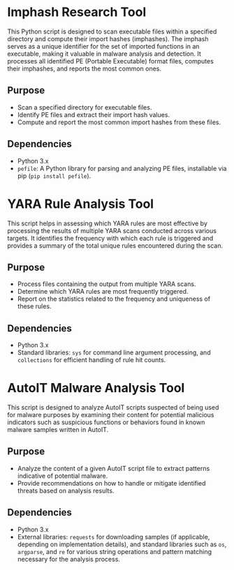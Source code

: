 # Imphash Research Tool
This Python script is designed to scan executable files within a specified directory and compute their import hashes (imphashes). The imphash serves as a unique identifier for the set of imported functions in an executable, making it valuable in malware analysis and detection. It processes all identified PE (Portable Executable) format files, computes their imphashes, and reports the most common ones.

## Purpose
- Scan a specified directory for executable files.
- Identify PE files and extract their import hash values.
- Compute and report the most common import hashes from these files.

## Dependencies
- Python 3.x
- `pefile`: A Python library for parsing and analyzing PE files, installable via pip (`pip install pefile`).

# YARA Rule Analysis Tool
This script helps in assessing which YARA rules are most effective by processing the results of multiple YARA scans conducted across various targets. It identifies the frequency with which each rule is triggered and provides a summary of the total unique rules encountered during the scan.

## Purpose
- Process files containing the output from multiple YARA scans.
- Determine which YARA rules are most frequently triggered.
- Report on the statistics related to the frequency and uniqueness of these rules.

## Dependencies
- Python 3.x
- Standard libraries: `sys` for command line argument processing, and `collections` for efficient handling of rule hit counts.

# AutoIT Malware Analysis Tool
This script is designed to analyze AutoIT scripts suspected of being used for malware purposes by examining their content for potential malicious indicators such as suspicious functions or behaviors found in known malware samples written in AutoIT.

## Purpose
- Analyze the content of a given AutoIT script file to extract patterns indicative of potential malware.
- Provide recommendations on how to handle or mitigate identified threats based on analysis results.

## Dependencies
- Python 3.x
- External libraries: `requests` for downloading samples (if applicable, depending on implementation details), and standard libraries such as `os`, `argparse`, and `re` for various string operations and pattern matching necessary for the analysis process.
